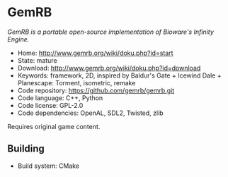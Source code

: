 # GemRB

_GemRB is a portable open-source implementation of Bioware's Infinity Engine._

- Home: http://www.gemrb.org/wiki/doku.php?id=start
- State: mature
- Download: http://www.gemrb.org/wiki/doku.php?id=download
- Keywords: framework, 2D, inspired by Baldur's Gate + Icewind Dale + Planescape: Torment, isometric, remake
- Code repository: https://github.com/gemrb/gemrb.git
- Code language: C++, Python
- Code license: GPL-2.0
- Code dependencies: OpenAL, SDL2, Twisted, zlib

Requires original game content.

## Building

- Build system: CMake